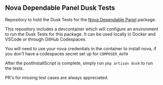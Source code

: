 ## Nova Dependable Panel Dusk Tests

Repository to hold the Dusk Tests for the [Nova Dependable Panel](https://github.com/Formfeed-UK/nova-dependable-panel) package.

This repository includes a devcontainer which will configure an environment to run the Dusk Tests for this package. It can be used locally in Docker and VSCode or through GitHub Codespaces.

You will need to use your nova credentials in the container to install nova, if you don't have a codespaces secret set up for `COMPOSER_AUTH`

After the postInstallScript is complete, simply run `php artisan dusk` to run the tests.

PR's for missing test cases are always appreciated.
